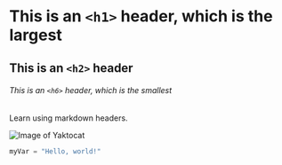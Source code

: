 # This is an `<h1>` header, which is the largest

## This is an `<h2>` header

###### This is an `<h6>` header, which is the smallest

Learn using markdown headers.

![Image of Yaktocat](https://octodex.github.com/images/yaktocat.png)

``` python
myVar = "Hello, world!"
```
